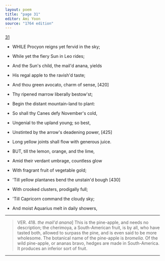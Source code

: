 ```yaml
---
layout: poem
title: "page 31"
editor: Ami Yoon
source: "1764 edition"
---
```



[31]()  

- WHILE Procyon reigns yet fervid in the sky;  
- While yet the fiery Sun in Leo rides;  
- And the Sun's child, the mail'd anana, yields  
- His regal apple to the ravish'd taste;  
- And thou green avocato, charm of sense, [420]  
- Thy ripened marrow liberally bestow'st;  
- Begin the distant mountain-land to plant:  
- So shall thy Canes defy November's cold,  
- Ungenial to the upland young; so best,  
- Unstinted by the arrow's deadening power, [425]  
- Long yellow joints shall flow with generous juice.  

- BUT, till the lemon, orange, and the lime,  
- Amid their verdant umbrage, countless glow  
- With fragrant fruit of vegetable gold;  
- 'Till yellow plantanes bend the unstain'd bough [430]  
- With crooked clusters, prodigally full;  
- 'Till Capricorn command the cloudy sky;  
- And moist Aquarius melt in daily showers,  

---

> VER. 418. *the mail'd anana*\] This is the pine-apple, and needs no description; the cherimoya, a South-American fruit, is by all, who have tasted both, allowed to surpass the pine, and is even said to be more wholesome. The botanical name of the pine-apple is *bromelia*. Of the wild pine-apple, or ananas bravo, hedges are made in South-America. It produces an inferior sort of fruit.

---
